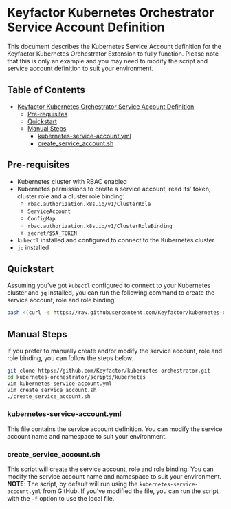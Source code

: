 # Keyfactor Kubernetes Orchestrator Service Account Definition

This document describes the Kubernetes Service Account definition for the Keyfactor Kubernetes Orchestrator Extension to fully function. 
Please note that this is only an example and you may need to modify the script and service account definition to suit your environment.

## Table of Contents
- [Keyfactor Kubernetes Orchestrator Service Account Definition](#keyfactor-kubernetes-orchestrator-service-account-definition)
    * [Pre-requisites](#pre-requisites)
    * [Quickstart](#quickstart)
    * [Manual Steps](#manual-steps)
        + [kubernetes-service-account.yml](#kubernetes-service-accountyml)
        + [create_service_account.sh](#create-service-accountsh)
        
## Pre-requisites
- Kubernetes cluster with RBAC enabled
- Kubernetes permissions to create a service account, read its' token, cluster role and a cluster role binding:
  - `rbac.authorization.k8s.io/v1/ClusterRole`
  - `ServiceAccount`
  - `ConfigMap`
  - `rbac.authorization.k8s.io/v1/ClusterRoleBinding`
  - `secret/$SA_TOKEN`
- `kubectl` installed and configured to connect to the Kubernetes cluster
- `jq` installed

## Quickstart
Assuming you've got `kubectl` configured to connect to your Kubernetes cluster and `jq` installed, you can run the following command to create the service account, role and role binding.
```bash
bash <(curl -s https://raw.githubusercontent.com/Keyfactor/kubernetes-orchestrator/main/scripts/kubernetes/create_service_account.sh)
```

## Manual Steps
If you prefer to manually create and/or modify the service account, role and role binding, you can follow the steps below.

```bash
git clone https://github.com/Keyfactor/kubernetes-orchestrator.git
cd kubernetes-orchestrator/scripts/kubernetes
vim kubernetes-service-account.yml
vim create_service_account.sh
./create_service_account.sh
```

### kubernetes-service-account.yml
This file contains the service account definition. You can modify the service account name and namespace to suit your environment.

### create_service_account.sh
This script will create the service account, role and role binding. You can modify the service account name and namespace to suit your environment.  
**NOTE**: The script, by default will run using the `kubernetes-service-account.yml` from GitHub. If you've modified the file, you can run the script with the `-f` option to use the local file.